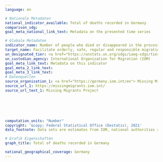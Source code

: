 ```yaml
---
language: en    

# Nationale Metadaten    
national_indicator_available: Total of deaths recorded in Germany    
comparison_sdg:     
goal_meta_national_link_text: Metadata on the presented time series    

# Globale Metadaten    
indicator_name: Number of people who died or disappeared in the process of migration towards an international destination    
target_name: Facilitate orderly, safe, regular and responsible migration and mobility of people, including through the implementation of planned and well-managed migration policies    
un_designated_tier: <a href="https://unstats.un.org/sdgs/iaeg-sdgs/tier-classification/" title="Click here for more information on the UN tier classification."  target="_blank">Tier I</a>    
un_custodian_agency: International Organization for Migration (IOM)    
goal_meta_link_text: Metadata on this indicator    
goal_meta_2_link_text:     
goal_meta_3_link_text:         
# Datenquellen
source_organisation_1: <a href="https://germany.iom.int/en"> Missing Migrants Project of the International Organization for Migration (IOM) </a>
source_url_1: https://missingmigrants.iom.int/
source_url_text_1: Missing Migrants Project





    
computation_units: "Number"    
copyright: '&copy; Federal Statistical Office (Destatis), 2021'    
data_footnote: Data sets are estimates from IOM, national authorities and media sources.    

# Grafik Eigenschaften    
graph_title: Total of deaths recorded in Germany    

national_geographical_coverage: Germany    
---
```


<span></span>